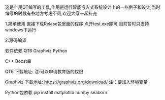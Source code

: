 这是个用QT编写的工具,作用是运行智能嵌入式系统设计上的一些例子和设计,当时编写的时候有些地方考虑不周,欢迎大家一起补充

1.简单使用
直接下载Relase包里面的程序 点开test.exe即可 目前暂时只支持windows下运行

2.源码编译

软件依赖 QT6 Graphviz Python

C++ Boost库

QT6 下载地址:
    注:可以申请教育版的权限

Graphviz 下载地址:
https://graphviz.org/download/
    注：要加入环境变量

Python包依赖
pip install matplotlib numpy seaborn
